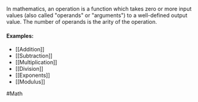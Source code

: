 In mathematics, an operation is a function which takes zero or more input values (also called "operands" or "arguments") to a well-defined output value. The number of operands is the arity of the operation.

#### Examples:
- [[Addition]]
- [[Subtraction]]
- [[Multiplication]]
- [[Division]]
- [[Exponents]]
- [[Modulus]]

#Math